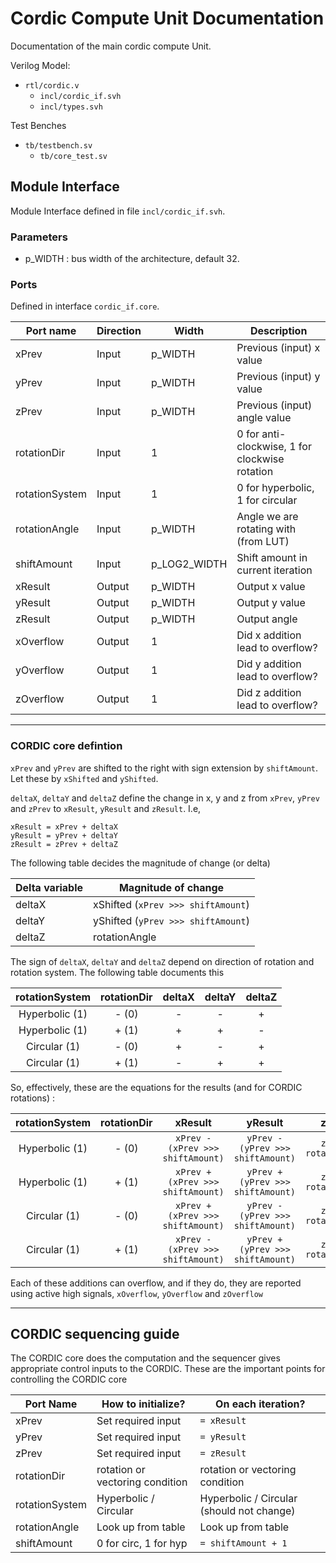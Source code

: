 
# Cordic Compute Unit Documentation

Documentation of the main cordic compute Unit.

Verilog Model:

- `rtl/cordic.v`
    - `incl/cordic_if.svh`
    - `incl/types.svh`

Test Benches

- `tb/testbench.sv`
    - `tb/core_test.sv`

## Module Interface

Module Interface defined in file `incl/cordic_if.svh`. 

### Parameters

- p_WIDTH : bus width of the architecture, default 32.

### Ports

Defined in interface `cordic_if.core`.

| Port name     | Direction | Width     | Description
|---            |---        |---        |---
| xPrev         | Input     | p_WIDTH   | Previous (input) x value
| yPrev         | Input     | p_WIDTH   | Previous (input) y value
| zPrev         | Input     | p_WIDTH   | Previous (input) angle value
| rotationDir   | Input     | 1         | 0 for anti-clockwise, 1 for clockwise rotation
| rotationSystem | Input    | 1         | 0 for hyperbolic, 1 for circular
| rotationAngle | Input     | p_WIDTH   | Angle we are rotating with (from LUT)
| shiftAmount   | Input | p_LOG2_WIDTH  | Shift amount in current iteration
| xResult       | Output    | p_WIDTH   | Output x value
| yResult       | Output    | p_WIDTH   | Output y value
| zResult       | Output    | p_WIDTH   | Output angle 
| xOverflow     | Output    | 1         | Did x addition lead to overflow?
| yOverflow     | Output    | 1         | Did y addition lead to overflow?
| zOverflow     | Output    | 1         | Did z addition lead to overflow?

---

### CORDIC core defintion

```xPrev``` and ```yPrev``` are shifted to the right with sign extension by ```shiftAmount```. Let these by ```xShifted``` and ```yShifted```. 

```deltaX```, ```deltaY``` and ```deltaZ``` define the change in x, y and z from ```xPrev```, ```yPrev``` and ```zPrev``` to ```xResult```, ```yResult``` and ```zResult```. I.e,

```
xResult = xPrev + deltaX
yResult = yPrev + deltaY
zResult = zPrev + deltaZ
```

The following table decides the magnitude of change (or delta)

| Delta variable    | Magnitude of change   |
|---                |---                    |
| deltaX            | xShifted (```xPrev >>> shiftAmount```) |
| deltaY            | yShifted (```yPrev >>> shiftAmount```) |
| deltaZ            | rotationAngle         |

The sign of ```deltaX```, ```deltaY``` and ```deltaZ``` depend on direction of rotation and rotation system. The following table documents this

| rotationSystem    | rotationDir   | deltaX    | deltaY    | deltaZ        |  
|:---:              |:---:          |:---:|:---:|:---:|
| Hyperbolic (1)    | - (0)         | - | - | + |
| Hyperbolic (1)    | + (1)         | + | + | - |
| Circular (1)      | - (0)         | + | - | + |
| Circular (1)      | + (1)         | - | + | + |

So, effectively, these are the equations for the results (and for CORDIC rotations) :

| rotationSystem    | rotationDir   | xResult   | yResult   | zResult   |  
|:---:              |:---:          |:---:|:---:|:---:|
| Hyperbolic (1)    | - (0)         | ```xPrev - (xPrev >>> shiftAmount)``` | ```yPrev - (yPrev >>> shiftAmount)``` | ```zPrev + rotationAngle``` |
| Hyperbolic (1)    | + (1)         | ```xPrev + (xPrev >>> shiftAmount)``` | ```yPrev + (yPrev >>> shiftAmount)``` | ```zPrev - rotationAngle``` |
| Circular (1)      | - (0)         | ```xPrev + (xPrev >>> shiftAmount)``` | ```yPrev - (yPrev >>> shiftAmount)``` | ```zPrev + rotationAngle``` |
| Circular (1)      | + (1)         | ```xPrev - (xPrev >>> shiftAmount)``` | ```yPrev + (yPrev >>> shiftAmount)``` | ```zPrev + rotationAngle``` |

Each of these additions can overflow, and if they do, they are reported using active high signals, ```xOverflow```, ```yOverflow``` and ```zOverflow```

---

## CORDIC sequencing guide

The CORDIC core does the computation and the sequencer gives appropriate control inputs to the CORDIC. These are the important points for controlling the CORDIC core

| Port Name     | How to initialize?    | On each iteration?    |
|---            |---                    |---                    |
| xPrev         | Set required input    | ```= xResult```       |
| yPrev         | Set required input    | ```= yResult```       |
| zPrev         | Set required input    | ```= zResult```       |
| rotationDir   | rotation or vectoring condition | rotation or vectoring condition |
| rotationSystem | Hyperbolic / Circular | Hyperbolic / Circular (should not change) |
| rotationAngle | Look up from table    | Look up from table    |
| shiftAmount   | 0 for circ, 1 for hyp | ```= shiftAmount + 1``` |
